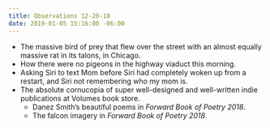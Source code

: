 ```yaml
---
title: Observations 12-20-18
date: 2019-01-05 15:16:00 -06:00
---
```


- The massive bird of prey that flew over the street with an almost equally massive rat in its talons, in Chicago.
- How there were no pigeons in the highway viaduct this morning.
- Asking Siri to text Mom before Siri had completely woken up from a restart, and Siri not remembering who my mom is.
- The absolute cornucopia of super well-designed and well-written indie publications at Volumes book store.
	- Danez Smith’s beautiful poems in *Forward Book of Poetry 2018*.
	- The falcon imagery in *Forward Book of Poetry 2018*.
